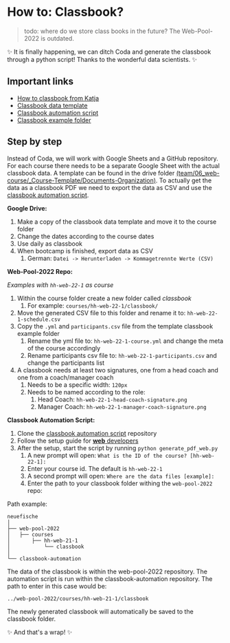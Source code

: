 # How to: Classbook?

> todo: where do we store class books in the future? The Web-Pool-2022 is outdated.

✨ It is finally happening, we can ditch Coda and generate the classbook through a python script!
Thanks to the wonderful data scientists. ✨

## Important links

- [How to classbook from Katja](https://drive.google.com/file/d/1Ujq8cC09U-QAoZlNxfnaDzXraELjeeMl/view)
- [Classbook data template](https://docs.google.com/spreadsheets/d/1A-t60mItMKTA6JX1unLZ-hzSn37PcdcMCeXhbnT0R2c/edit#gid=0)
- [Classbook automation script](https://github.com/neuefische/classbook-automation)
- [Classbook example folder](../resources/_templates/classbook-example/)

## Step by step

Instead of Coda, we will work with Google Sheets and a GitHub repository. For each course there
needs to be a separate Google Sheet with the actual classbook data. A template can be found in the
drive folder
[(team/06_web-course/\_Course-Template/Documents-Organization)](https://docs.google.com/spreadsheets/d/1A-t60mItMKTA6JX1unLZ-hzSn37PcdcMCeXhbnT0R2c/edit#gid=0).
To actually get the data as a classbook PDF we need to export the data as CSV and use the
[classbook automation script](https://github.com/neuefische/classbook-automation).

**Google Drive:**

1. Make a copy of the classbook data template and move it to the course folder
2. Change the dates according to the course dates
3. Use daily as classbook
4. When bootcamp is finished, export data as CSV
   1. German: `Datei -> Herunterladen -> Kommagetrennte Werte (CSV)`

**Web-Pool-2022 Repo:**

_Examples with `hh-web-22-1` as course_

1. Within the course folder create a new folder called _classbook_
   1. For example: `courses/hh-web-22-1/classbook/`
2. Move the generated CSV file to this folder and rename it to: `hh-web-22-1-schedule.csv`
3. Copy the `.yml` and `participants.csv` file from the template classbook example folder
   1. Rename the yml file to: `hh-web-22-1-course.yml` and change the meta of the course accordingly
   2. Rename participants csv file to: `hh-web-22-1-participants.csv` and change the participants
      list
4. A classbook needs at least two signatures, one from a head coach and one from a coach/manager
   coach
   1. Needs to be a specific width: `120px`
   2. Needs to be named according to the role:
      1. Head Coach: `hh-web-22-1-head-coach-signature.png`
      2. Manager Coach: `hh-web-22-1-manager-coach-signature.png`

**Classbook Automation Script:**

1. Clone the [classbook automation script](https://github.com/neuefische/classbook-automation)
   repository
2. Follow the setup guide for
   [**web** developers](https://github.com/neuefische/classbook-automation/blob/main/web-setup-guide.md)
3. After the setup, start the script by running `python generate_pdf_web.py`
   1. A new prompt will open: `What is the ID of the course? [hh-web-22-1]:`
   2. Enter your course id. The default is `hh-web-22-1`
   3. A second prompt will open: `Where are the data files [example]:`
   4. Enter the path to your classbook folder withing the `web-pool-2022` repo:

Path example:

```
neuefische
│
├── web-pool-2022
│   ├── courses
│       ├── hh-web-21-1
│           └── classbook
│
└── classbook-automation
```

The data of the classbook is within the web-pool-2022 repository. The automation script is run
within the classbook-automation repository. The path to enter in this case would be:

`../web-pool-2022/courses/hh-web-21-1/classbook`

The newly generated classbook will automatically be saved to the classbook folder.

✨ And that's a wrap! ✨
